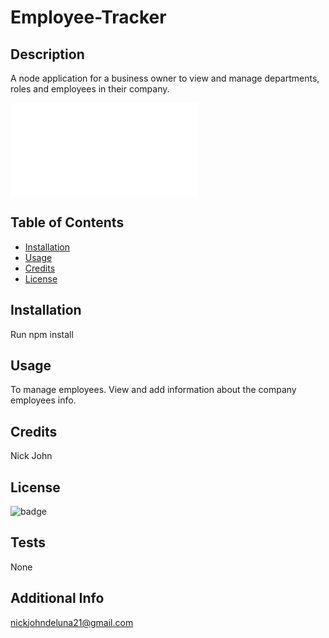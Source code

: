 # Employee-Tracker

## Description

A node application for a business owner to view and manage departments, roles and employees in their company.

![](chrome-extension://mmeijimgabbpbgpdklnllpncmdofkcpn/app.html#/files/acdb784d-9958-494c-y402-b5a235caa8e8)

## Table of Contents

- [Installation](#installation)
- [Usage](#usage)
- [Credits](#credits)
- [License](#license)

## Installation

Run npm install

## Usage

To manage employees. View and add information about the company employees info.

## Credits

Nick John

## License

![badge](https://img.shields.io/badge/license-mit-brightgreen)

## Tests

None

## Additional Info

nickjohndeluna21@gmail.com
